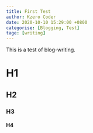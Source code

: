 ```yaml
---
title: First Test
author: Kzero Coder
date: 2020-10-10 15:29:00 +0800
categorise: [Blogging, Test]
tage: [writing]
---
```


This is a test of blog-writing.

# H1

## H2

### H3

#### H4
